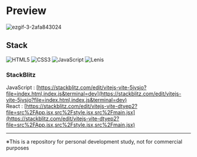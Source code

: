 # Preview
![ezgif-3-2afa843024](https://github.com/user-attachments/assets/85630dc7-9d2d-4808-aacc-c5cec034b652)

## Stack

![HTML5](https://img.shields.io/badge/html5-%23E34F26.svg?style=for-the-badge&logo=html5&logoColor=white)
![CSS3](https://img.shields.io/badge/css3-%231572B6.svg?style=for-the-badge&logo=css3&logoColor=white)
![JavaScript](https://img.shields.io/badge/javascript-%23323330.svg?style=for-the-badge&logo=javascript&logoColor=%23F7DF1E)
![Lenis](https://img.shields.io/badge/Lenis-f48d96?style=for-the-badge)

### StackBlitz

JavaScript : [https://stackblitz.com/edit/vitejs-vite-5jvsjo?file=index.html,index.js&terminal=dev](https://stackblitz.com/edit/vitejs-vite-5jvsjo?file=index.html,index.js&terminal=dev) \
React : [https://stackblitz.com/edit/vitejs-vite-dtyep2?file=src%2FApp.jsx,src%2Fstyle.jsx,src%2Fmain.jsx](https://stackblitz.com/edit/vitejs-vite-dtyep2?file=src%2FApp.jsx,src%2Fstyle.jsx,src%2Fmain.jsx)

---

※This is a repository for personal development study, not for commercial purposes
